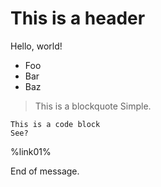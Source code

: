 ﻿# This is a header

Hello, world!

* Foo
* Bar
* Baz

> This is a blockquote
> Simple.
  
    This is a code block
    See?

%link01%

End of message.